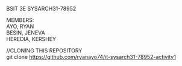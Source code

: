 BSIT 3E SYSARCH31-78952

MEMBERS:<br>
AYO, RYAN <br>
BESIN, JENEVA <br>
HEREDIA, KERSHEY <br>

//CLONING THIS REPOSITORY<br>
git clone https://github.com/ryanayo74/it-sysarch31-78952-activity1




